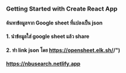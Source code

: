 ### Getting Started with Create React App

#### ค้นหาข้อมูลจาก Google sheet ที่แปลงเป็น json

#### 1. นำข้อมูลใส่ google sheet แล้ว share

#### 2. ทำ link json โดย https://opensheet.elk.sh/<google sheet id>/<sheet name>")

#### https://nbusearch.netlify.app
